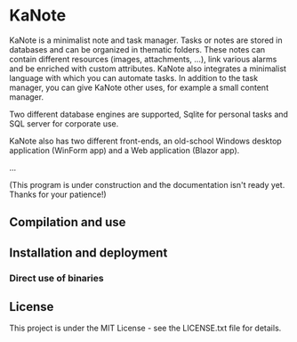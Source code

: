 # KaNote

KaNote is a minimalist note and task manager. Tasks or notes are stored in databases and can be organized in thematic folders. These notes can contain different resources (images, attachments, ...), link various alarms and be enriched with custom attributes. KaNote also integrates a minimalist language with which you can automate tasks. In addition to the task manager, you can give KaNote other uses, for example a small content manager.

Two different database engines are supported, Sqlite for personal tasks and SQL server for corporate use.

KaNote also has two different front-ends, an old-school Windows desktop application (WinForm app) and a Web application (Blazor app). 

...

(This program is under construction and the documentation isn't ready yet. Thanks for your patience!)


## Compilation and use 


## Installation and deployment 


### Direct use of binaries 


## License

This project is under the MIT License - see the LICENSE.txt file for details.

